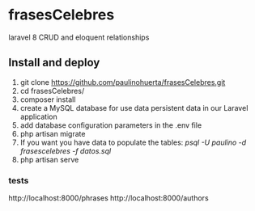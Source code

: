 # frasesCelebres
laravel 8 CRUD and eloquent relationships 

## Install and deploy
1. git clone https://github.com/paulinohuerta/frasesCelebres.git
2. cd frasesCelebres/
3. composer install
4. create a MySQL database for use data persistent data in our Laravel application
5. add database configuration parameters in the .env file
6. php artisan migrate
7. If you want you have data to populate the tables:  *psql -U paulino -d frasescelebres -f datos.sql*
8. php artisan serve

### tests
http://localhost:8000/phrases
http://localhost:8000/authors
